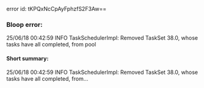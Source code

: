 error id: tKPQxNcCpAyFphzfS2F3Aw==
### Bloop error:

25/06/18 00:42:59 INFO TaskSchedulerImpl: Removed TaskSet 38.0, whose tasks have all completed, from pool
#### Short summary: 

25/06/18 00:42:59 INFO TaskSchedulerImpl: Removed TaskSet 38.0, whose tasks have all completed, from...